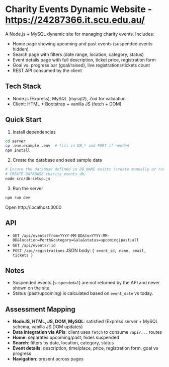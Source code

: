 # Charity Events Dynamic Website - https://24287366.it.scu.edu.au/

A Node.js + MySQL dynamic site for managing charity events. Includes:
- Home page showing upcoming and past events (suspended events hidden)
- Search page with filters (date range, location, category, status)
- Event details page with full description, ticket price, registration form
- Goal vs. progress bar (goal/raised), live registrations/tickets count
- REST API consumed by the client

## Tech Stack
- Node.js (Express), MySQL (mysql2), Zod for validation
- Client: HTML + Bootstrap + vanilla JS (fetch + DOM)

## Quick Start

1. Install dependencies
```bash
cd server
cp .env.example .env  # fill in DB_* and PORT if needed
npm install
```
2. Create the database and seed sample data
```bash
# Ensure the database defined in DB_NAME exists (create manually or run:)
# CREATE DATABASE charity_events_db;
node src/db-setup.js
```
3. Run the server
```bash
npm run dev
```
Open http://localhost:3000

## API
- `GET /api/events?from=YYYY-MM-DD&to=YYYY-MM-DD&location=Perth&category=Gala&status=upcoming|past|all`
- `GET /api/events/:id`
- `POST /api/registrations` JSON body: `{ event_id, name, email, tickets }`

## Notes
- Suspended events (`suspended=1`) are not returned by the API and never shown on the site.
- Status (past/upcoming) is calculated based on `event_date` vs today.

## Assessment Mapping
- **NodeJS, HTML, JS, DOM, MySQL**: satisfied (Express server + MySQL schema, vanilla JS DOM updates)
- **Data integration via APIs**: client uses `fetch` to consume `/api/...` routes
- **Home**: separates upcoming/past; hides suspended
- **Search**: filters by date, location, category, status
- **Event details**: description, time/place, price, registration form, goal vs progress
- **Navigation**: present across pages

